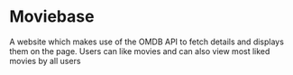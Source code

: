 # Moviebase
A website which makes use of the OMDB API to fetch details and displays them on the page. Users can like movies and can also view most liked movies by all users

